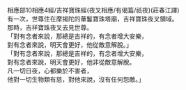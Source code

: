 相應部10相應4經/吉祥寶珠經(夜叉相應/有偈篇/祇夜)(莊春江譯)  
有一次，世尊住在摩揭陀的華鬘寶珠塔廟，吉祥寶珠夜叉領域。  
那時，吉祥寶珠夜叉去見世尊。  
「對有念者來說，那總是吉祥的，有念者增大安樂，  
對有念者來說，明天會更好，他從敵意解脫。」  
「對有念者來說，那總是吉祥的，有念者增大安樂，  
對有念者來說，明天會更好，他非從敵意解脫。  
凡一切日夜，心都樂於不害者，  
他對一切生物類有慈，對他來說，沒有任何怨敵。」  
  
  
